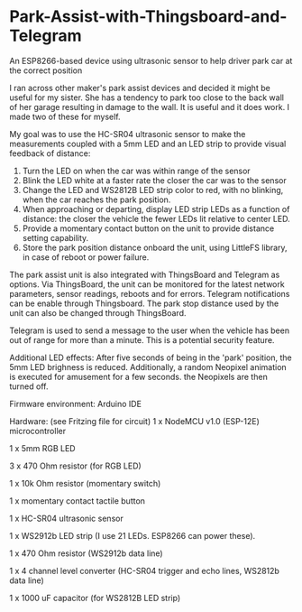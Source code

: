# Park-Assist-with-Thingsboard-and-Telegram
An ESP8266-based device using ultrasonic sensor to help driver park car at the correct position

I ran across other maker's park assist devices and decided it might be useful for my sister. She has a tendency to park too close to the back wall of her garage resulting in damage to the wall. It is useful and it does work. I made two of these for myself.

My goal was to use the HC-SR04 ultrasonic sensor to make the measurements coupled with a 5mm LED and an LED strip to provide visual feedback of distance:
  1) Turn the LED on when the car was within range of the sensor
  2) Blink the LED white at a faster rate the closer the car was to the sensor
  3) Change the LED and WS2812B LED strip color to red, with no blinking, when the car reaches the park position.
  4) When approaching or departing, display LED strip LEDs as a function of distance: the closer the vehicle the fewer LEDs lit relative to center LED.
  5) Provide a momentary contact button on the unit to provide distance setting capability.
  6) Store the park position distance onboard the unit, using LittleFS library, in case of reboot or power failure.
  
The park assist unit is also integrated with ThingsBoard and Telegram as options.  Via ThingsBoard, the unit can be monitored for the latest network parameters, sensor readings, reboots and for errors.  Telegram notifications can be enable through Thingsboard.  The park stop distance used by the unit can also be changed through ThingsBoard.

Telegram is used to send a message to the user when the vehicle has been out of range for more than a minute. This is a potential security feature.

Additional LED effects:
After five seconds of being in the 'park' position, the 5mm LED brighness is reduced.  Additionally, a random Neopixel animation is executed for amusement for a few seconds.  the Neopixels are then turned off.

Firmware environment: Arduino IDE

Hardware: (see Fritzing file for circuit)
 1 x NodeMCU v1.0 (ESP-12E) microcontroller
 
 1 x 5mm RGB LED
 
 3 x 470 Ohm resistor (for RGB LED)
 
 1 x 10k Ohm resistor (momentary switch)
 
 1 x momentary contact tactile button
 
 1 x HC-SR04 ultrasonic sensor
 
 1 x WS2912b LED strip (I use 21 LEDs. ESP8266 can power these).
 
 1 x 470 Ohm resistor (WS2912b data line)
 
 1 x 4 channel level converter (HC-SR04 trigger and echo lines, WS2812b data line)
 
 1 x 1000 uF capacitor (for WS2812B LED strip)
 
